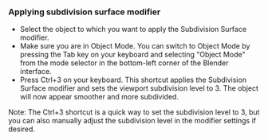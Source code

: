 ### Applying subdivision surface modifier

* Select the object to which you want to apply the Subdivision Surface modifier.
* Make sure you are in Object Mode. You can switch to Object Mode by pressing the Tab key on your keyboard and selecting "Object Mode" from the mode selector in the bottom-left corner of the Blender interface.
* Press Ctrl+3 on your keyboard. This shortcut applies the Subdivision Surface modifier and sets the viewport subdivision level to 3. The object will now appear smoother and more subdivided.

Note: The Ctrl+3 shortcut is a quick way to set the subdivision level to 3, but you can also manually adjust the subdivision level in the modifier settings if desired.
